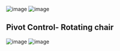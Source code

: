 ![image](https://github.com/ViditaShetty/Chair-Customizer-ThreeJS/assets/96463276/33e64193-8d83-412a-8eff-f79462ccc90d)
![image](https://github.com/ViditaShetty/Chair-Customizer-ThreeJS/assets/96463276/e7859b45-3988-4c0d-b0ce-407dfd38dd26)

## Pivot Control- Rotating chair
![image](https://github.com/ViditaShetty/Chair-Customizer-ThreeJS/assets/96463276/9e6dee23-6c9e-4595-bba4-02d2fb264c40)
![image](https://github.com/ViditaShetty/Chair-Customizer-ThreeJS/assets/96463276/165588e0-a402-4ef3-93ed-3d9c09122929)

